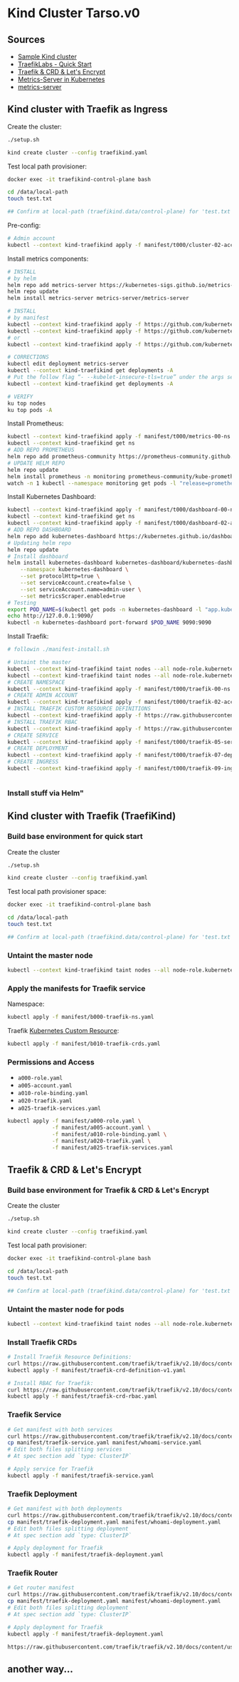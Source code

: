 # Kind Cluster Tarso.v0

## Sources

- [Sample Kind cluster](https://github.com/thomas-maurice/sample-kind-cluster/tree/master)
- [TraefikLabs - Quick Start](https://doc.traefik.io/traefik/getting-started/quick-start-with-kubernetes/)
- [Traefik & CRD & Let's Encrypt](https://doc.traefik.io/traefik/user-guides/crd-acme/)
- [Metrics-Server in Kubernetes](https://medium.com/google-cloud/metrics-server-in-kubernetes-d190410a8e30)
- [metrics-server](https://artifacthub.io/packages/helm/metrics-server/metrics-server)

## Kind cluster with Traefik as Ingress

Create the cluster:

```sh
./setup.sh

kind create cluster --config traefikind.yaml
```

Test local path provisioner:

```sh
docker exec -it traefikind-control-plane bash

cd /data/local-path
touch test.txt

## Confirm at local-path (traefikind.data/control-plane) for 'test.txt' file existence.
```

Pre-config:

```sh
# Admin account
kubectl --context kind-traefikind apply -f manifest/t000/cluster-02-account.yaml
```

Install metrics components:

```sh
# INSTALL
# by helm
helm repo add metrics-server https://kubernetes-sigs.github.io/metrics-server/
helm repo update
helm install metrics-server metrics-server/metrics-server

# INSTALL
# by manifest
kubectl --context kind-traefikind apply -f https://github.com/kubernetes-sigs/metrics-server/releases/latest/download/components.yaml
kubectl --context kind-traefikind apply -f https://github.com/kubernetes-sigs/metrics-server/releases/download/v0.7.0/components.yaml
# or
kubectl --context kind-traefikind apply -f https://github.com/kubernetes-sigs/metrics-server/releases/download/v0.7.0/high-availability-1.21+.yaml

# CORRECTIONS
kubectl edit deployment metrics-server
kubectl --context kind-traefikind get deployments -A
# Put the follow flag “- --kubelet-insecure-tls=true” under the args section of the deployment
kubectl --context kind-traefikind get deployments -A

# VERIFY
ku top nodes
ku top pods -A
```

Install Prometheus:

```sh
kubectl --context kind-traefikind apply -f manifest/t000/metrics-00-ns.yaml 
kubectl --context kind-traefikind get ns
# ADD REPO PROMETHEUS
helm repo add prometheus-community https://prometheus-community.github.io/helm-charts
# UPDATE HELM REPO
helm repo update
helm install prometheus -n monitoring prometheus-community/kube-prometheus-stack
watch -n 1 kubectl --namespace monitoring get pods -l "release=prometheus" -o wide
```

Install Kubernetes Dashboard:

```sh
kubectl --context kind-traefikind apply -f manifest/t000/dashboard-00-ns.yaml
kubectl --context kind-traefikind get ns
kubectl --context kind-traefikind apply -f manifest/t000/dashboard-02-account.yaml
# ADD REPO DASHBOARD
helm repo add kubernetes-dashboard https://kubernetes.github.io/dashboard/
# Updating helm repo
helm repo update
# Install dashboard
helm install kubernetes-dashboard kubernetes-dashboard/kubernetes-dashboard \
    --namespace kubernetes-dashboard \
    --set protocolHttp=true \
    --set serviceAccount.create=false \
    --set serviceAccount.name=admin-user \
    --set metricsScraper.enabled=true
# Testing
export POD_NAME=$(kubectl get pods -n kubernetes-dashboard -l "app.kubernetes.io/name=kubernetes-dashboard,app.kubernetes.io/instance=kubernetes-dashboard" -o jsonpath="{.items[0].metadata.name}")
echo http://127.0.0.1:9090/
kubectl -n kubernetes-dashboard port-forward $POD_NAME 9090:9090
```

Install Traefik:

```sh
# followin ./manifest-install.sh

# Untaint the master
kubectl --context kind-traefikind taint nodes --all node-role.kubernetes.io/master- || true
kubectl --context kind-traefikind taint nodes --all node-role.kubernetes.io/control-plane- || true
# CREATE NAMESPACE
kubectl --context kind-traefikind apply -f manifest/t000/traefik-00-ns.yaml
# CREATE ADMIN ACCOUNT
kubectl --context kind-traefikind apply -f manifest/t000/traefik-02-account.yaml
# INSTALL TRAEFIK CUSTOM RESOURCE DEFINITIONS
kubectl --context kind-traefikind apply -f https://raw.githubusercontent.com/traefik/traefik/v2.10/docs/content/reference/dynamic-configuration/kubernetes-crd-definition-v1.yml
# INSTALL TRAEFIK RBAC
kubectl --context kind-traefikind apply -f https://raw.githubusercontent.com/traefik/traefik/v2.10/docs/content/reference/dynamic-configuration/kubernetes-crd-rbac.yml
# CREATE SERVICE
kubectl --context kind-traefikind apply -f manifest/t000/traefik-05-service.yaml
# CREATE DEPLOYMENT
kubectl --context kind-traefikind apply -f manifest/t000/traefik-07-deployment.yaml
# CREATE INGRESS
kubectl --context kind-traefikind apply -f manifest/t000/traefik-09-ingress.yaml



```

### Install stuff via Helm"


## Kind cluster with Traefik (TraefiKind)

### Build base environment for quick start

Create the cluster

```sh
./setup.sh

kind create cluster --config traefikind.yaml
```

Test local path provisioner space:

```sh
docker exec -it traefikind-control-plane bash

cd /data/local-path
touch test.txt

## Confirm at local-path (traefikind.data/control-plane) for 'test.txt' file existence.
```

### Untaint the master node

```sh
kubectl --context kind-traefikind taint nodes --all node-role.kubernetes.io/master- || true
```

### Apply the manifests for Traefik service

Namespace:

```sh
kubectl apply -f manifest/b000-traefik-ns.yaml
```

Traefik [Kubernetes Custom Resource](https://doc.traefik.io/traefik/reference/dynamic-configuration/kubernetes-crd/):

```sh
kubectl apply -f manifest/b010-traefik-crds.yaml
```




### Permissions and Access

- `a000-role.yaml`
- `a005-account.yaml`
- `a010-role-binding.yaml`
- `a020-traefik.yaml`
- `a025-traefik-services.yaml`

```sh
kubectl apply -f manifest/a000-role.yaml \
              -f manifest/a005-account.yaml \
              -f manifest/a010-role-binding.yaml \
              -f manifest/a020-traefik.yaml \
              -f manifest/a025-traefik-services.yaml
```

## Traefik & CRD & Let's Encrypt

### Build base environment for Traefik & CRD & Let's Encrypt

Create the cluster

```sh
./setup.sh

kind create cluster --config traefikind.yaml
```

Test local path provisioner:

```sh
docker exec -it traefikind-control-plane bash

cd /data/local-path
touch test.txt

## Confirm at local-path (traefikind.data/control-plane) for 'test.txt' file existence.
```

### Untaint the master node for pods

```sh
kubectl --context kind-traefikind taint nodes --all node-role.kubernetes.io/master- || true
```

### Install Traefik CRDs

```sh
# Install Traefik Resource Definitions:
curl https://raw.githubusercontent.com/traefik/traefik/v2.10/docs/content/reference/dynamic-configuration/kubernetes-crd-definition-v1.yml -o manifest/traefik-crd-definition-v1.yaml
kubectl apply -f manifest/traefik-crd-definition-v1.yaml

# Install RBAC for Traefik:
curl https://raw.githubusercontent.com/traefik/traefik/v2.10/docs/content/reference/dynamic-configuration/kubernetes-crd-rbac.yml -o manifest/traefik-crd-rbac.yaml
kubectl apply -f manifest/traefik-crd-rbac.yaml
```

### Traefik Service

```sh
# Get manifest with both services
curl https://raw.githubusercontent.com/traefik/traefik/v2.10/docs/content/user-guides/crd-acme/02-services.yml -o manifest/traefik-service.yaml
cp manifest/traefik-service.yaml manifest/whoami-service.yaml
# Edit both files splitting services
# At spec section add `type: ClusterIP`

# Apply service for Traefik
kubectl apply -f manifest/traefik-service.yaml
```

### Traefik Deployment

```sh
# Get manifest with both deployments
curl https://raw.githubusercontent.com/traefik/traefik/v2.10/docs/content/user-guides/crd-acme/03-deployments.yml -o manifest/traefik-deployment.yaml
cp manifest/traefik-deployment.yaml manifest/whoami-deployment.yaml
# Edit both files splitting deployment
# At spec section add `type: ClusterIP`

# Apply deployment for Traefik
kubectl apply -f manifest/traefik-deployment.yaml
```

### Traefik Router

```sh
# Get router manifest
curl https://raw.githubusercontent.com/traefik/traefik/v2.10/docs/content/user-guides/crd-acme/04-ingressroutes.yml -o manifest/traefik-04-ingressroutes.yaml
cp manifest/traefik-deployment.yaml manifest/whoami-deployment.yaml
# Edit both files splitting deployment
# At spec section add `type: ClusterIP`

# Apply deployment for Traefik
kubectl apply -f manifest/traefik-deployment.yaml

https://raw.githubusercontent.com/traefik/traefik/v2.10/docs/content/user-guides/crd-acme/04-ingressroutes.yml
```

## another way...